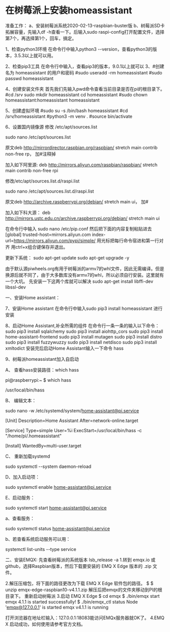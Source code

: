 # 在树莓派上安装homeassistant
准备工作：
a、安装树莓派系统2020-02-13-raspbian-buster版
b、树莓派SD卡拓展容量，先输入df -h查看一下。后输入sudo raspi-config打开配置文件，选择第7个，再选择第1个，回车，搞定。

1、检查python3环境
在命令行中输入python3 --version，查看python3的版本，3.5.3以上就可以用。

2、检查pip3工具
在命令行中输入，查看pip3的版本，9.0.1以上就可以
3、#创建名为 homeassistant 的用户和密码
   #sudo useradd -rm homeassistant
   #sudo passwd homeassistant

4、创建安装文件夹
   首先我们先输入pwd命令查看当前目录是否在pi的根目录下。
   #cd /srv
   sudo mkdir homeassistant
   cd homeassistant
   #sudo chown homeassistant:homeassistant homeassistant

5、创建虚拟环境
#sudo su -s /bin/bash homeassistant
#cd /srv/homeassistant
#python3 -m venv .
#source bin/activate

6、设置国内镜像源
修改 /etc/apt/sources.list


sudo nano /etc/apt/sources.list

         
原文deb http://mirrordirector.raspbian.org/raspbian/ stretch main contrib non-free rp， 加#注释掉

         
加入如下阿里源:
deb http://mirrors.aliyun.com/raspbian/raspbian/ stretch main contrib non-free rpi

修改/etc/apt/sources.list.d/raspi.list

       
sudo nano /etc/apt/sources.list.d/raspi.list

      
原文deb http://archive.raspberrypi.org/debian/ stretch main ui， 加#

      
加入如下科大源：
deb http://mirrors.ustc.edu.cn/archive.raspberrypi.org/debian/ stretch main ui

在命令行中输入
sudo nano /etc/pip.conf
然后把下面的内容复制粘贴进去
[global]
trusted-host=mirrors.aliyun.com
index-url=https://mirrors.aliyun.com/pypi/simple/
用光标把每行命令宿进和第一行对齐
用ctrl+x组合键保存并退出。

更新下系统：
sudo apt-get update
sudo apt-get upgrade -y

由于默认源piwheels.org有用于树莓派的armv7的whl文件，因此无需编译。但是换源后就不同了，由于大多数库没有armv7的whl，所以必须自行安装。这里就有一个大坑。
先安装一下这两个库就可以解决
sudo apt-get install libffi-dev libssl-dev


一、安装Home assistant：

7、安装Home assistant
在命令行中输入sudo pip3 install homeassistant
进行安装

8、启动Home Assistant,补全所需的组件
在命令行一条一条的输入以下命令：
sudo pip3 install sqlalchemy
sudo pip3 install aiohttp_cors
sudo pip3 install home-assistant-frontend
sudo pip3 install mutagen
sudo pip3 install distro
sudo pip3 install fuzzywuzzy
sudo pip3 install netdisco
sudo pip3 install xmltodict
安装完后启动Home Assistant输入一下命令
hass

9、树莓派homeassistant加入自启动

A、 查看hass安装路径：which hass


pi@raspberrypi:~ $ which hass

/usr/local/bin/hass


B、 编辑文本：

sudo nano -w /etc/systemd/system/home-assistant@pi.service



[Unit]
Description=Home Assistant
After=network-online.target

[Service]
Type=simple
User=%i
ExecStart=/usr/local/bin/hass -c "/home/pi/.homeassistant"

[Install]
WantedBy=multi-user.target

C、 重新加载systemd


sudo systemctl --system daemon-reload
 



D、加入启动项：


sudo systemctl enable home-assistant@pi.service
 



E、启动服务：


sudo systemctl start home-assistant@pi.service



a、查看服务：


sudo systemctl status home-assistant@pi.service

 



b、若查看系统启动服务可以用：


systemctl list-units --type service

二、安装EMQX:
先查看树莓派的系统版本
lsb_release -a
1.转到 emqx.io 或 github，选择Raspbian版本，然后下载要安装的 EMQ X Edge 版本的 .zip 文件。

2.解压压缩包，将下面的路径更改为下载 EMQ X Edge 软件包的路径。
$ $ unzip emqx-edge-raspbian10-v4.1.1.zip
解压后把emqx的文件夹移动到PI的根目录下。
重新启动树莓派
3.启动 EMQ X Edge
$ cd emqx
$ ./bin/emqx start
emqx 4.1.1 is started successfully!
$ ./bin/emqx_ctl status
Node 'emqx@127.0.0.1' is started
emqx v4.1.1 is running

打开浏览器在地址栏输入：127.0.0.1:18083能访问EMQx服务器就OK了。
4.EMQ X 启动成功，如何使用请参考官方文档。

